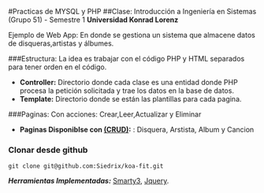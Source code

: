 #Practicas de MYSQL y PHP
##Clase: Introducción a Ingeniería en Sistemas (Grupo 51) - Semestre 1
**Universidad Konrad Lorenz**

Ejemplo de Web App: En donde se gestiona un sistema que almacene datos de disqueras,artistas y álbumes.

###Estructura:
La idea es trabajar con el código PHP y HTML separados para tener orden en el código.
- **Controller:** Directorio donde cada clase es una entidad donde PHP procesa la petición solicitada y trae los datos en la base de datos.
- **Template:** Directorio donde se están las plantillas para cada pagina.

###Paginas: 
Con acciones: Crear,Leer,Actualizar y Eliminar
- **Paginas Disponiblse con [(CRUD)][1]:** : Disquera, Arstista, Album y Cancion

### Clonar desde github
```
git clone git@github.com:Siedrix/koa-fit.git
```

***Herramientas Implementadas:*** [Smarty3][2], [Jquery][3].


[1]: https://en.wikipedia.org/wiki/Create,_read,_update_and_delete
[2]: http://www.smarty.net/v3_overview
[3]: http://www.jquery.com
